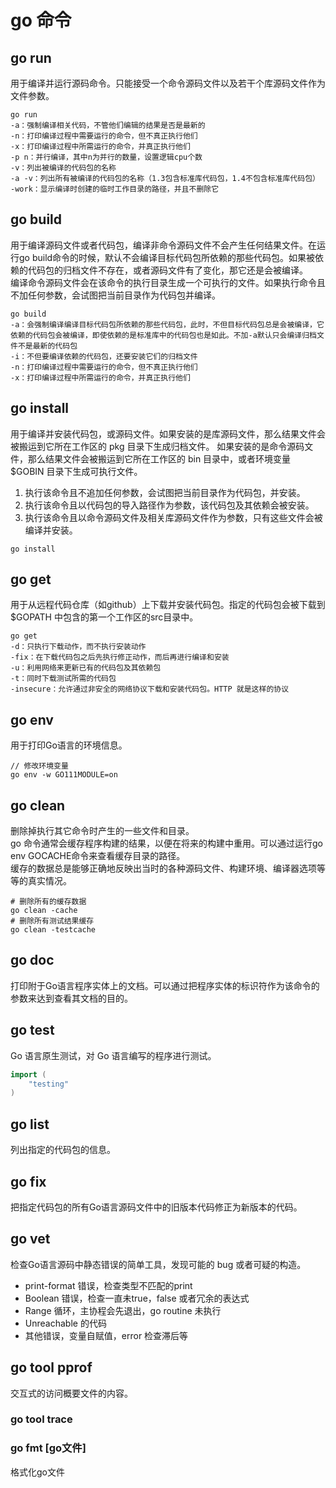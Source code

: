 # go 命令

## go run
用于编译并运行源码命令。只能接受一个命令源码文件以及若干个库源码文件作为文件参数。
```
go run
-a：强制编译相关代码，不管他们编辑的结果是否是最新的
-n：打印编译过程中需要运行的命令，但不真正执行他们
-x：打印编译过程中所需运行的命令，并真正执行他们
-p n：并行编译，其中n为并行的数量，设置逻辑cpu个数
-v：列出被编译的代码包的名称
-a -v：列出所有被编译的代码包的名称（1.3包含标准库代码包，1.4不包含标准库代码包）
-work：显示编译时创建的临时工作目录的路径，并且不删除它
```

## go build
用于编译源码文件或者代码包，编译非命令源码文件不会产生任何结果文件。在运行go build命令的时候，默认不会编译目标代码包所依赖的那些代码包。如果被依赖的代码包的归档文件不存在，或者源码文件有了变化，那它还是会被编译。  
编译命令源码文件会在该命令的执行目录生成一个可执行的文件。如果执行命令且不加任何参数，会试图把当前目录作为代码包并编译。
```
go build
-a：会强制编译编译目标代码包所依赖的那些代码包，此时，不但目标代码包总是会被编译，它依赖的代码包会被编译，即使依赖的是标准库中的代码包也是如此。不加-a默认只会编译归档文件不是最新的代码包
-i：不但要编译依赖的代码包，还要安装它们的归档文件
-n：打印编译过程中需要运行的命令，但不真正执行他们
-x：打印编译过程中所需运行的命令，并真正执行他们
```


## go install
用于编译并安装代码包，或源码文件。如果安装的是库源码文件，那么结果文件会被搬运到它所在工作区的 pkg 目录下生成归档文件。  如果安装的是命令源码文件，那么结果文件会被搬运到它所在工作区的 bin 目录中，或者环境变量 $GOBIN 目录下生成可执行文件。  
1. 执行该命令且不追加任何参数，会试图把当前目录作为代码包，并安装。
2. 执行该命令且以代码包的导入路径作为参数，该代码包及其依赖会被安装。
3. 执行该命令且以命令源码文件及相关库源码文件作为参数，只有这些文件会被编译并安装。
```
go install
```


## go get
用于从远程代码仓库（如github）上下载并安装代码包。指定的代码包会被下载到 $GOPATH 中包含的第一个工作区的src目录中。
```
go get
-d：只执行下载动作，而不执行安装动作
-fix：在下载代码包之后先执行修正动作，而后再进行编译和安装
-u：利用网络来更新已有的代码包及其依赖包
-t：同时下载测试所需的代码包
-insecure：允许通过非安全的网络协议下载和安装代码包。HTTP 就是这样的协议
```

## go env
用于打印Go语言的环境信息。
```
// 修改环境变量
go env -w GO111MODULE=on
```


## go clean
删除掉执行其它命令时产生的一些文件和目录。  
go 命令通常会缓存程序构建的结果，以便在将来的构建中重用。可以通过运行go env GOCACHE命令来查看缓存目录的路径。  
缓存的数据总是能够正确地反映出当时的各种源码文件、构建环境、编译器选项等等的真实情况。
```shell
# 删除所有的缓存数据
go clean -cache
# 删除所有测试结果缓存
go clean -testcache
```


## go doc
打印附于Go语言程序实体上的文档。可以通过把程序实体的标识符作为该命令的参数来达到查看其文档的目的。


## go test
Go 语言原生测试，对 Go 语言编写的程序进行测试。
```go
import (
    "testing"
)
```


## go list
列出指定的代码包的信息。


## go fix
把指定代码包的所有Go语言源码文件中的旧版本代码修正为新版本的代码。


## go vet
检查Go语言源码中静态错误的简单工具，发现可能的 bug 或者可疑的构造。
* print-format 错误，检查类型不匹配的print
* Boolean 错误，检查一直未true，false 或者冗余的表达式
* Range 循环，主协程会先退出，go routine 未执行
* Unreachable 的代码
* 其他错误，变量自赋值，error 检查滞后等


## go tool pprof
交互式的访问概要文件的内容。



### go tool trace



### go fmt [go文件]
格式化go文件














